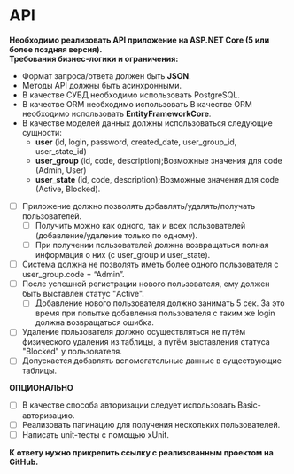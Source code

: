 # API

**Необходимо реализовать API приложение на ASP.NET Core (5 или более поздняя версия).**</br>
**Требования бизнес-логики и ограничения:**

- Формат запроса/ответа должен быть **JSON**.
- Методы API должны быть асинхронными.
- В качестве СУБД необходимо использовать PostgreSQL.
- В качестве ORM необходимо использовать В качестве ORM необходимо использовать **EntityFrameworkCore**.
- В качестве моделей данных должны использоваться следующие сущности:
    - **user** (id, login, password, created_date, user_group_id, user_state_id)
    - **user_group** (id, code, description);Возможные значения для code (Admin, User)
    - **user_state** (id, code, description);Возможные значения для code (Active, Blocked).

- [ ] Приложение должно позволять добавлять/удалять/получать пользователей. 
    - [ ] Получить можно как одного, так и всех пользователей (добавление/удаление только по одному). 
    - [ ] При получении пользователей должна возвращаться полная информация о них (с user_group и user_state).
- [ ] Система должна не позволять иметь более одного пользователя с user_group.code = “Admin”.
- [ ] После успешной регистрации нового пользователя, ему должен быть выставлен статус "Active". 
    - [ ] Добавление нового пользователя должно занимать 5 сек. За это время при попытке добавления пользователя с таким же login должна возвращаться ошибка.
- [ ] Удаление пользователя должно осуществляться не путём физического удаления из таблицы, а путём выставления статуса "Blocked" у пользователя.
- [ ] Допускается добавлять вспомогательные данные в существующие таблицы.

**ОПЦИОНАЛЬНО**

- [ ] В качестве способа авторизации следует использовать Basic-авторизацию.
- [ ] Реализовать пагинацию для получения нескольких пользователей.
- [ ] Написать unit-тесты с помощью xUnit.

**К ответу нужно прикрепить ссылку с реализованным проектом на GitHub.**
